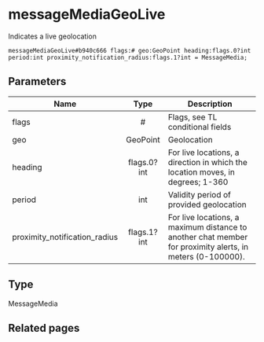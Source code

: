 # messageMediaGeoLive
Indicates a live geolocation

```
messageMediaGeoLive#b940c666 flags:# geo:GeoPoint heading:flags.0?int period:int proximity_notification_radius:flags.1?int = MessageMedia;
```

## Parameters
| Name | Type | Description |
| ---- | :----: | ----------- |
| flags | # | Flags, see TL conditional fields |
| geo | GeoPoint | Geolocation |
| heading | flags.0?int | For live locations, a direction in which the location moves, in degrees; 1-360 |
| period | int | Validity period of provided geolocation |
| proximity_notification_radius | flags.1?int | For live locations, a maximum distance to another chat member for proximity alerts, in meters (0-100000). |


## Type
MessageMedia

## Related pages
